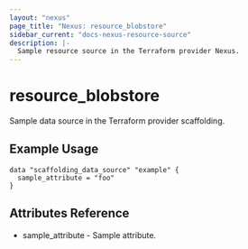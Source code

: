 ```yaml
---
layout: "nexus"
page_title: "Nexus: resource_blobstore"
sidebar_current: "docs-nexus-resource-source"
description: |-
  Sample resource source in the Terraform provider Nexus.
---
```


# resource_blobstore

Sample data source in the Terraform provider scaffolding.

## Example Usage

```hcl
data "scaffolding_data_source" "example" {
  sample_attribute = "foo"
}
```

## Attributes Reference

* sample_attribute - Sample attribute.

